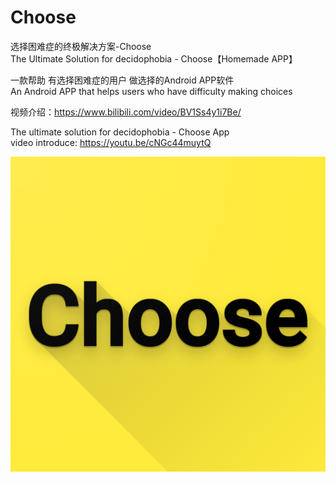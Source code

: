 # Choose
选择困难症的终极解决方案-Choose  
The Ultimate Solution for decidophobia - Choose【Homemade APP】
  
一款帮助 有选择困难症的用户 做选择的Android APP软件  
An Android APP that helps users who have difficulty making choices  
  
  
视频介绍：https://www.bilibili.com/video/BV1Ss4y1i7Be/


The ultimate solution for decidophobia - Choose App  
video introduce: https://youtu.be/cNGc44muytQ

![image](app/src/main/res/mipmap-xxxhdpi/choose.png)

